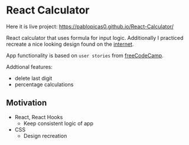 # React Calculator
Here it is live project: https://pablopicas0.github.io/React-Calculator/

React calculator that uses formula for input logic. Additionally I practiced recreate a nice looking design found on the [internet](https://i.pinimg.com/originals/62/13/0d/62130d6af309cecf6c4eb1b1a25ac0d2.png).

App functionality is based on ` user stories ` from [freeCodeCamp](https://www.freecodecamp.org/learn/front-end-development-libraries/front-end-development-libraries-projects/build-a-javascript-calculator).

Addtional features:
- delete last digit
- percentage calculations

## Motivation
- React, React Hooks
   - Keep consistent logic of app
- CSS
   - Design recreation
